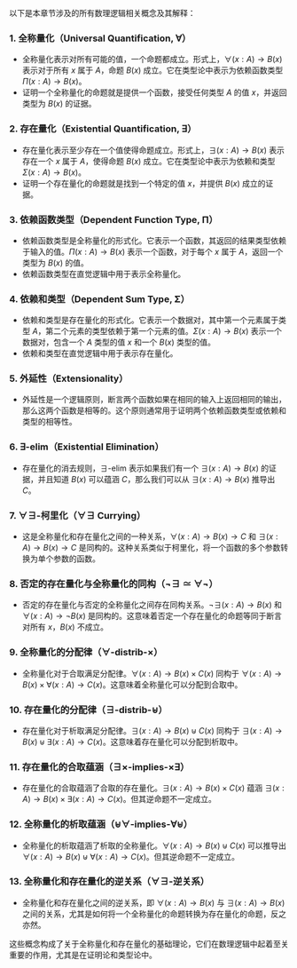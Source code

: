 以下是本章节涉及的所有数理逻辑相关概念及其解释：

### 1. **全称量化（Universal Quantification, ∀）**
   - 全称量化表示对所有可能的值，一个命题都成立。形式上，$∀(x : A) → B(x)$ 表示对于所有 $x$ 属于 $A$，命题 $B(x)$ 成立。它在类型论中表示为依赖函数类型 $Π(x : A) → B(x)$。
   - 证明一个全称量化的命题就是提供一个函数，接受任何类型 $A$ 的值 $x$，并返回类型为 $B(x)$ 的证据。

### 2. **存在量化（Existential Quantification, ∃）**
   - 存在量化表示至少存在一个值使得命题成立。形式上，$∃(x : A) → B(x)$ 表示存在一个 $x$ 属于 $A$，使得命题 $B(x)$ 成立。它在类型论中表示为依赖和类型 $Σ(x : A) → B(x)$。
   - 证明一个存在量化的命题就是找到一个特定的值 $x$，并提供 $B(x)$ 成立的证据。

### 3. **依赖函数类型（Dependent Function Type, Π）**
   - 依赖函数类型是全称量化的形式化。它表示一个函数，其返回的结果类型依赖于输入的值。$Π(x : A) → B(x)$ 表示一个函数，对于每个 $x$ 属于 $A$，返回一个类型为 $B(x)$ 的值。
   - 依赖函数类型在直觉逻辑中用于表示全称量化。

### 4. **依赖和类型（Dependent Sum Type, Σ）**
   - 依赖和类型是存在量化的形式化。它表示一个数据对，其中第一个元素属于类型 $A$，第二个元素的类型依赖于第一个元素的值。$Σ(x : A) → B(x)$ 表示一个数据对，包含一个 $A$ 类型的值 $x$ 和一个 $B(x)$ 类型的值。
   - 依赖和类型在直觉逻辑中用于表示存在量化。

### 5. **外延性（Extensionality）**
   - 外延性是一个逻辑原则，断言两个函数如果在相同的输入上返回相同的输出，那么这两个函数是相等的。这个原则通常用于证明两个依赖函数类型或依赖和类型的相等性。

### 6. **∃-elim（Existential Elimination）**
   - 存在量化的消去规则，$∃$-elim 表示如果我们有一个 $∃(x : A) → B(x)$ 的证据，并且知道 $B(x)$ 可以蕴涵 $C$，那么我们可以从 $∃(x : A) → B(x)$ 推导出 $C$。

### 7. **∀∃-柯里化（∀∃ Currying）**
   - 这是全称量化和存在量化之间的一种关系，$∀(x : A) → B(x) → C$ 和 $∃(x : A) → B(x) → C$ 是同构的。这种关系类似于柯里化，将一个函数的多个参数转换为单个参数的函数。

### 8. **否定的存在量化与全称量化的同构（¬∃ ≃ ∀¬）**
   - 否定的存在量化与否定的全称量化之间存在同构关系。$¬∃(x : A) → B(x)$ 和 $∀(x : A) → ¬B(x)$ 是同构的。这意味着否定一个存在量化的命题等同于断言对所有 $x$，$B(x)$ 不成立。

### 9. **全称量化的分配律（∀-distrib-×）**
   - 全称量化对于合取满足分配律。$∀(x : A) → B(x) × C(x)$ 同构于 $∀(x : A) → B(x) × ∀(x : A) → C(x)$。这意味着全称量化可以分配到合取中。

### 10. **存在量化的分配律（∃-distrib-⊎）**
   - 存在量化对于析取满足分配律。$∃(x : A) → B(x) ⊎ C(x)$ 同构于 $∃(x : A) → B(x) ⊎ ∃(x : A) → C(x)$。这意味着存在量化可以分配到析取中。

### 11. **存在量化的合取蕴涵（∃×-implies-×∃）**
   - 存在量化的合取蕴涵了合取的存在量化。$∃(x : A) → B(x) × C(x)$ 蕴涵 $∃(x : A) → B(x) × ∃(x : A) → C(x)$。但其逆命题不一定成立。

### 12. **全称量化的析取蕴涵（⊎∀-implies-∀⊎）**
   - 全称量化的析取蕴涵了析取的全称量化。$∀(x : A) → B(x) ⊎ C(x)$ 可以推导出 $∀(x : A) → B(x) ⊎ ∀(x : A) → C(x)$。但其逆命题不一定成立。

### 13. **全称量化和存在量化的逆关系（∀∃-逆关系）**
   - 全称量化和存在量化之间的逆关系，即 $∀(x : A) → B(x)$ 与 $∃(x : A) → B(x)$ 之间的关系，尤其是如何将一个全称量化的命题转换为存在量化的命题，反之亦然。

这些概念构成了关于全称量化和存在量化的基础理论，它们在数理逻辑中起着至关重要的作用，尤其是在证明论和类型论中。